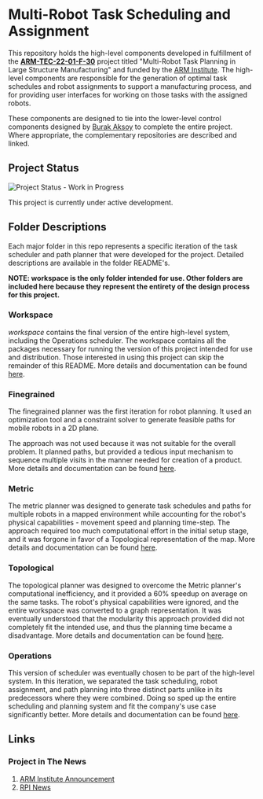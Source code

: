 # Multi-Robot Task Scheduling and Assignment

This repository holds the high-level components developed in fulfillment of the **[ARM-TEC-22-01-F-30]()** project titled "Multi-Robot Task Planning in Large Structure Manufacturing" and funded by the [ARM Institute](https://arminstitute.org/). The high-level components are responsible for the generation of optimal task schedules and robot assignments to support a manufacturing process, and for providing user interfaces for working on those tasks with the assigned robots.

These components are designed to tie into the lower-level control components designed by [Burak Aksoy](https://github.com/burakaksoy) to complete the entire project. Where appropriate, the complementary repositories are described and linked.

## Project Status
![Project Status - Work in Progress](https://img.shields.io/badge/status-Work%20in%20Progress-yellow)

This project is currently under active development.

## Folder Descriptions
Each major folder in this repo represents a specific iteration of the task scheduler and path planner that were developed for the project. Detailed descriptions are available in the folder README's.

**NOTE: workspace is the only folder intended for use. Other folders are included here because they represent the entirety of the design process for this project.**

### Workspace
*workspace* contains the final version of the entire high-level system, including the Operations scheduler. The workspace contains all the packages necessary for running the version of this project intended for use and distribution. Those interested in using this project can skip the remainder of this README. More details and documentation can be found [here](workspace).

### Finegrained
The finegrained planner was the first iteration for robot planning. It used an optimization tool and a constraint solver to generate feasible paths for mobile robots in a 2D plane.

The approach was not used because it was not suitable for the overall problem. It planned paths, but provided a tedious input mechanism to sequence multiple visits in the manner needed for creation of a product. More details and documentation can be found [here](Finegrained).

### Metric
The metric planner was designed to generate task schedules and paths for multiple robots in a mapped environment while accounting for the robot's physical capabilities - movement speed and planning time-step. The approach required too much computational effort in the initial setup stage, and it was forgone in favor of a Topological representation of the map. More details and documentation can be found [here](Metric).

### Topological
The topological planner was designed to overcome the Metric planner's computational inefficiency, and it provided a 60% speedup on average on the same tasks. The robot's physical capabilities were ignored, and the entire workspace was converted to a graph representation. It was eventually understood that the modularity this approach provided did not completely fit the intended use, and thus the planning time became a disadvantage. More details and documentation can be found [here](Topological).

### Operations
This version of scheduler was eventually chosen to be part of the high-level system. In this iteration, we separated the task scheduling, robot assignment, and path planning into three distinct parts unlike in its predecessors where they were combined. Doing so sped up the entire scheduling and planning system and fit the company's use case significantly better. More details and documentation can be found [here](Operations).


## Links
### Project in The News
1. [ARM Institute Announcement](https://arminstitute.org/news/new-tech-projects-2023/)
2. [RPI News](https://news.rpi.edu/content/2023/02/09/rpi-awarded-two-technology-projects-advanced-robotic-manufacturing-arm-address)